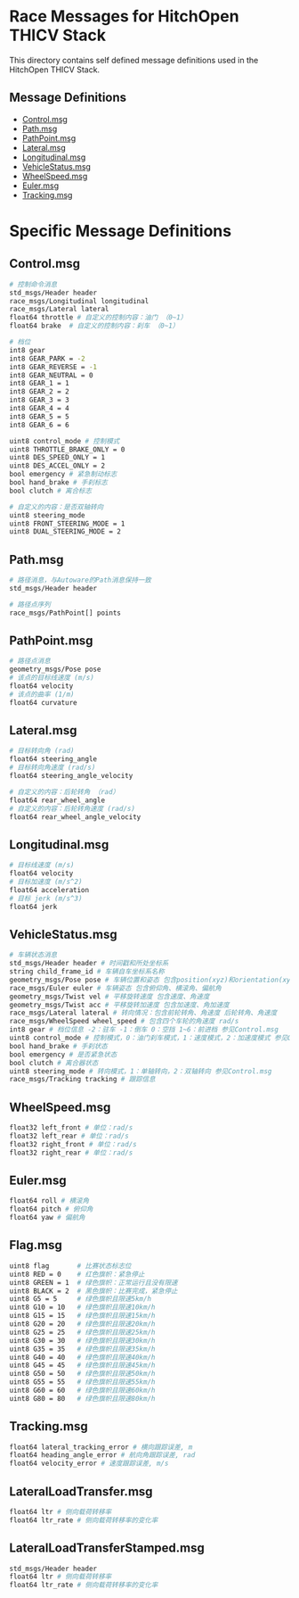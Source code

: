 # Race Messages for HitchOpen THICV Stack
This directory contains self defined message definitions used in the HitchOpen THICV Stack.

## Message Definitions
- [Control.msg](msg/Control.msg)
- [Path.msg](msg/Path.msg)
- [PathPoint.msg](msg/PathPoint.msg)
- [Lateral.msg](msg/Lateral.msg)
- [Longitudinal.msg](msg/Longitudinal.msg)
- [VehicleStatus.msg](msg/VehicleStatus.msg)
- [WheelSpeed.msg](msg/WheelSpeed.msg)
- [Euler.msg](msg/Euler.msg)
- [Tracking.msg](msg/Tracking.msg)


# Specific Message Definitions

## Control.msg
``` bash
# 控制命令消息
std_msgs/Header header
race_msgs/Longitudinal longitudinal
race_msgs/Lateral lateral
float64 throttle # 自定义的控制内容：油门 （0~1）
float64 brake  # 自定义的控制内容：刹车 （0~1）

# 档位
int8 gear
int8 GEAR_PARK = -2
int8 GEAR_REVERSE = -1
int8 GEAR_NEUTRAL = 0
int8 GEAR_1 = 1
int8 GEAR_2 = 2
int8 GEAR_3 = 3
int8 GEAR_4 = 4
int8 GEAR_5 = 5
int8 GEAR_6 = 6

uint8 control_mode # 控制模式
uint8 THROTTLE_BRAKE_ONLY = 0
uint8 DES_SPEED_ONLY = 1
uint8 DES_ACCEL_ONLY = 2
bool emergency # 紧急制动标志
bool hand_brake # 手刹标志
bool clutch # 离合标志

# 自定义的内容：是否双轴转向
uint8 steering_mode
uint8 FRONT_STEERING_MODE = 1
uint8 DUAL_STEERING_MODE = 2
```

## Path.msg
``` bash
# 路径消息，与Autoware的Path消息保持一致
std_msgs/Header header

# 路径点序列
race_msgs/PathPoint[] points
```

## PathPoint.msg
``` bash
# 路径点消息
geometry_msgs/Pose pose
# 该点的目标线速度 (m/s)
float64 velocity
# 该点的曲率 (1/m)
float64 curvature
```

## Lateral.msg
``` bash
# 目标转向角 (rad)
float64 steering_angle
# 目标转向角速度 (rad/s)
float64 steering_angle_velocity

# 自定义的内容：后轮转角 （rad）
float64 rear_wheel_angle
# 自定义的内容：后轮转角速度 (rad/s)
float64 rear_wheel_angle_velocity
```

## Longitudinal.msg
``` bash
# 目标线速度 (m/s)
float64 velocity
# 目标加速度 (m/s^2)
float64 acceleration
# 目标 jerk (m/s^3)
float64 jerk
```

## VehicleStatus.msg
``` bash
# 车辆状态消息
std_msgs/Header header # 时间戳和所处坐标系
string child_frame_id # 车辆自车坐标系名称
geometry_msgs/Pose pose # 车辆位置和姿态 包含position(xyz)和orientation(xyzw)
race_msgs/Euler euler # 车辆姿态 包含俯仰角、横滚角、偏航角
geometry_msgs/Twist vel # 平移旋转速度 包含速度、角速度
geometry_msgs/Twist acc # 平移旋转加速度 包含加速度、角加速度
race_msgs/Lateral lateral # 转向情况：包含前轮转角、角速度 后轮转角、角速度
race_msgs/WheelSpeed wheel_speed # 包含四个车轮的角速度 rad/s
int8 gear # 档位信息 -2：驻车 -1：倒车 0：空挡 1~6：前进档 参见Control.msg
uint8 control_mode # 控制模式，0：油门刹车模式，1：速度模式，2：加速度模式 参见Control.msg
bool hand_brake # 手刹状态
bool emergency # 是否紧急状态
bool clutch # 离合器状态
uint8 steering_mode # 转向模式，1：单轴转向，2：双轴转向 参见Control.msg
race_msgs/Tracking tracking # 跟踪信息
```

## WheelSpeed.msg
``` bash
float32 left_front # 单位：rad/s
float32 left_rear # 单位：rad/s
float32 right_front # 单位：rad/s
float32 right_rear # 单位：rad/s
```

## Euler.msg
``` bash
float64 roll # 横滚角
float64 pitch # 俯仰角
float64 yaw # 偏航角
```

## Flag.msg
``` bash
uint8 flag       # 比赛状态标志位
uint8 RED = 0    # 红色旗帜：紧急停止
uint8 GREEN = 1  # 绿色旗帜：正常运行且没有限速
uint8 BLACK = 2  # 黑色旗帜：比赛完成，紧急停止
uint8 G5 = 5     # 绿色旗帜且限速5km/h
uint8 G10 = 10   # 绿色旗帜且限速10km/h
uint8 G15 = 15   # 绿色旗帜且限速15km/h
uint8 G20 = 20   # 绿色旗帜且限速20km/h
uint8 G25 = 25   # 绿色旗帜且限速25km/h
uint8 G30 = 30   # 绿色旗帜且限速30km/h
uint8 G35 = 35   # 绿色旗帜且限速35km/h
uint8 G40 = 40   # 绿色旗帜且限速40km/h
uint8 G45 = 45   # 绿色旗帜且限速45km/h
uint8 G50 = 50   # 绿色旗帜且限速50km/h
uint8 G55 = 55   # 绿色旗帜且限速55km/h
uint8 G60 = 60   # 绿色旗帜且限速60km/h 
uint8 G80 = 80   # 绿色旗帜且限速80km/h
```

## Tracking.msg
``` bash
float64 lateral_tracking_error # 横向跟踪误差, m
float64 heading_angle_error # 航向角跟踪误差, rad
float64 velocity_error # 速度跟踪误差, m/s
```

## LateralLoadTransfer.msg
``` bash
float64 ltr # 侧向载荷转移率
float64 ltr_rate # 侧向载荷转移率的变化率
```

## LateralLoadTransferStamped.msg
``` bash
std_msgs/Header header
float64 ltr # 侧向载荷转移率
float64 ltr_rate # 侧向载荷转移率的变化率
```